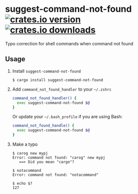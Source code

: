 # suggest-command-not-found [![crates.io version](https://img.shields.io/crates/v/suggest-command-not-found.svg)](https://crates.io/crates/suggest-command-not-found) [![crates.io downloads](https://img.shields.io/crates/d/suggest-command-not-found.svg)](https://crates.io/crates/suggest-command-not-found)

Typo correction for shell commands when command not found

## Usage

1. Install `suggest-command-not-found`
   ```console
   $ cargo install suggest-command-not-found
   ```
2. Add `command_not_found_handler` to your `~/.zshrc`
   ```zsh
   command_not_found_handler() {
     exec suggest-command-not-found $@
   }
   ```
   Or update your `~/.bash_profile` if you are using Bash:
   ```bash
   command_not_found_handle() {
     exec suggest-command-not-found $@
   }
   ```
3. Make a typo
   ```console
   $ carog new mypj
   Error: command not found: "carog" new mypj
      ==> Did you mean "cargo"?
   
   $ notacommand
   Error: command not found: "notacommand"
   
   $ echo $?
   127
   ```

